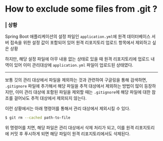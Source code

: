# How to exclude some files from .git ?



### | 상황 

Spring Boot 애플리케이션의 설정 파일인 `application.yml`에 원격 데이터베이스 서버 접속을 위한 설정 값이 포함되어 있어 원격 리포지토리 업로드 항목에서 제외하고 싶은 상황 

하지만, 해당 설정 파일에 아무 내용 없는 상태로 있을 때 원격 리포지토리에 업로드 내역이 있어 이미 관리대상에 `application.yml` 파일이 업로드된 상태였다. 

___

보통 깃의 관리 대상에서 파일을 제외하는 것과 관련하여 구글링을 통해 검색하면, `.gitignore` 파일에 추가해서 해당 파일을 추적 대상에서 제외하는 방법이 많이 등장하지만, 이미 관리 대상에 포함된 파일을 제외할 때는 `.gitignore`에 해당 파일에 대한 참조를 걸어놔도 추적 대상에서 제외되지 않는다. 

이런 상황에서는 아래 명령어를 통해서 관리 대상에서 제외시킬 수 있다. 

```bash
$ git rm --cached path-to-file 
```

위 명령어를 치면, 해당 파일은 관리 대상에서 삭제 처리가 되고, 이를 원격 리포지토리에 커밋 후 푸시하게 되면 해당 파일이 원격 리포지토리에서도 삭제된다. 

